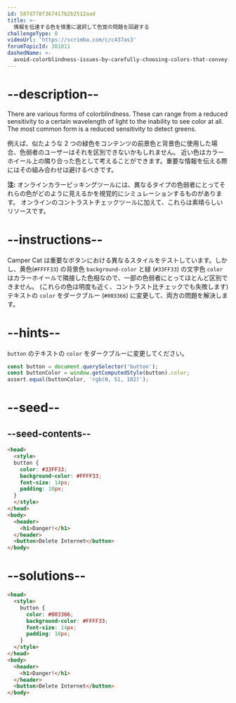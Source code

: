 ```yaml
---
id: 587d778f367417b2b2512aad
title: >-
  情報を伝達する色を慎重に選択して色覚の問題を回避する
challengeType: 0
videoUrl: 'https://scrimba.com/c/c437as3'
forumTopicId: 301011
dashedName: >-
  avoid-colorblindness-issues-by-carefully-choosing-colors-that-convey-information
---
```


# --description--

There are various forms of colorblindness. These can range from a reduced sensitivity to a certain wavelength of light to the inability to see color at all. The most common form is a reduced sensitivity to detect greens.

例えば、似たような 2 つの緑色をコンテンツの前景色と背景色に使用した場合、色弱者のユーザーはそれを区別できないかもしれません。 近い色はカラーホイール上の隣り合った色として考えることができます。重要な情報を伝える際にはその組み合わせは避けるべきです。

**注:** オンラインカラーピッキングツールには、異なるタイプの色弱者にとってそれらの色がどのように見えるかを視覚的にシミュレーションするものがあります。 オンラインのコントラストチェックツールに加えて、これらは素晴らしいリソースです。

# --instructions--

Camper Cat は重要なボタンにおける異なるスタイルをテストしています。しかし、黄色(`#FFFF33`) の背景色 `background-color` と緑 (`#33FF33`) の文字色 `color` はカラーホイールで隣接した色相なので、一部の色弱者にとってほとんど区別できません。 (これらの色は明度も近く、コントラスト比チェックでも失敗します) テキストの `color` をダークブルー (`#003366`) に変更して、両方の問題を解決します。

# --hints--

`button` のテキストの `color` をダークブルーに変更してください。

```js
const button = document.querySelector('button');
const buttonColor = window.getComputedStyle(button).color; 
assert.equal(buttonColor, 'rgb(0, 51, 102)');
```

# --seed--

## --seed-contents--

```html
<head>
  <style>
  button {
    color: #33FF33;
    background-color: #FFFF33;
    font-size: 14px;
    padding: 10px;
  }
  </style>
</head>
<body>
  <header>
    <h1>Danger!</h1>
  </header>
  <button>Delete Internet</button>
</body>
```

# --solutions--

```html
<head>
  <style>
    button {
      color: #003366;
      background-color: #FFFF33;
      font-size: 14px;
      padding: 10px;
    }
  </style>
</head>
<body>
  <header>
    <h1>Danger!</h1>
  </header>
  <button>Delete Internet</button>
</body>
```
